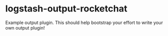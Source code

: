 # logstash-output-rocketchat
Example output plugin. This should help bootstrap your effort to write your own output plugin!
